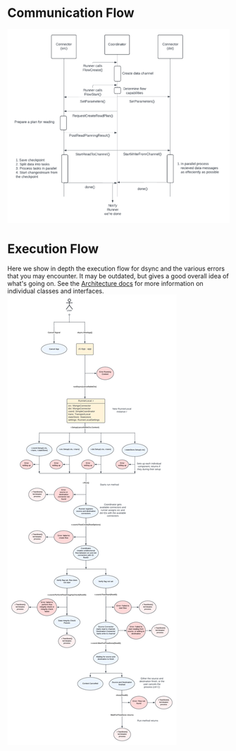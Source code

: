 # Communication Flow
![Communication Diagram](diagrams/CommunicationDiagram.png)

# Execution Flow
Here we show in depth the execution flow for dsync and the various errors that you may encounter. It may be outdated, but gives a good overall idea of what's going on.
See the [Architecture docs](Architecture.md) for more information on individual classes and interfaces.
![Execution Flow](diagrams/ExecutionFlow.png)